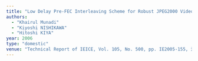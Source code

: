 ```yaml
---
title: "Low Delay Pre-FEC Interleaving Scheme for Robust JPEG2000 Video Streaming in Packet Loss Environment"
authors:
  - "Khairul Munadi"
  - "Kiyoshi NISHIKAWA"
  - "Hitoshi KIYA"
year: 2006
type: "domestic"
venue: "Technical Report of IEICE, Vol. 105, No. 500, pp. IE2005-155, 沖縄県那覇市, 2006-01-09."
---
```


